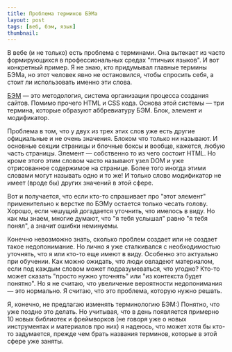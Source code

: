 ```yaml
---
title: Проблема терминов БЭМа
layout: post
tags: [веб, бэм, язык]
thumbnail: 
---
```

В вебе (и не только) есть проблема с терминами. Она вытекает из часто формирующихся в профессиональных средах "птичьих языков". И вот конкретный пример. Я не знаю, кто придумывал главные термины БЭМа, но этот человек явно не остановился, чтобы спросить себя, а стоит ли использовать именно эти слова.

[БЭМ](https://ru.bem.info/methodology/quick-start/) — это методология, система организации процесса создания сайтов. Помимо прочего HTML и CSS кода. Основа этой системы — три термина, которые образуют аббревиатуру БЭМ. Блок, элемент и модификатор.

Проблема в том, что у двух из трех этих слов уже есть другие официальные и не очень значения. Блоком что только ни называют. И основные секции страницы и блочные боксы и вообще, кажется, любую часть страницы. Элемент — собственно то из чего состоит HTML. Но кроме этого этим словом часто называют узел DOM и уже отрисованное содержимое на странице. Более того иногда этими словами могут называть одно и то же! И только слово модификатор не имеет (вроде бы) других значений в этой сфере.

Вот и получается, что если кто-то спрашивает про "этот элемент" применительно к верстке по БЭМу остается только чесать голову. Хорошо, если чешущий догадается уточнить, что имелось в виду. Но как мы знаем, многие думают, что "я тебя услышал" равно "я тебя понял", а значит ошибки неминуемы.

Конечно невозможно знать, сколько проблем создает или не создает такое недопонимание. Но лично я уже сталкивался с необходимостью уточнять, что я или кто-то еще имеют в виду. Особенно это актуально при обучении. Как можно ожидать, что люди овладеют материалом, если под каждым словом может подразумеваться, что угодно? Кто-то может сказать "просто нужно уточнять" или "из контекста будет понятно". Но я не считаю, что увеличение вероятности недопонимания — это нормально. Я считаю, что это проблема, которую нужно решать.

Я, конечно, не предлагаю изменять терминологию БЭМ:) Понятно, что уже поздно это делать. Но учитывая, что в день появляется примерно 10 новых библиотек и фреймворков (не говоря уже о новых инструментах и материалов про них) я надеюсь, что может хотя бы кто-то задумается, прежде чем брать названия терминов, которые в этой сфере уже заняты.
